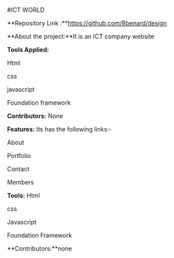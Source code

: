 
#ICT WORLD

**Repository Link :**https://github.com/Bbenard/design

**About the project:**It is an  ICT company  website

**Tools Applied:**

Html

css 

javascript

Foundation framework

**Contributors:** None

**Features:** Its has the following links:-

About

Portfolio

Contact

Members

**Tools:**
Html

css 

Javascript

Foundation  Framework

**Contributors:**none
